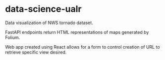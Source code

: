 # data-science-ualr

Data visualization of NWS tornado dataset.

FastAPI endpoints return HTML representations of maps generated by Folium.

Web app created using React allows for a form to control creation of URL to retrieve specific view desired.
